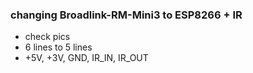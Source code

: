### changing Broadlink-RM-Mini3 to ESP8266 + IR ###

- check pics
- 6 lines to 5 lines
- +5V, +3V, GND, IR_IN, IR_OUT 